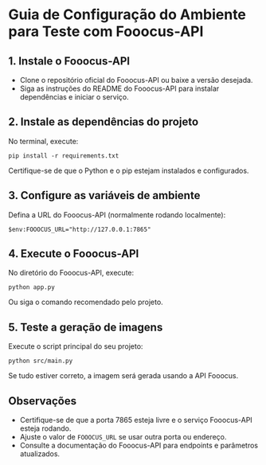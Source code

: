 # Guia de Configuração do Ambiente para Teste com Fooocus-API

## 1. Instale o Fooocus-API

- Clone o repositório oficial do Fooocus-API ou baixe a versão desejada.
- Siga as instruções do README do Fooocus-API para instalar dependências e iniciar o serviço.

## 2. Instale as dependências do projeto

No terminal, execute:
```pwsh
pip install -r requirements.txt
```

Certifique-se de que o Python e o pip estejam instalados e configurados.

## 3. Configure as variáveis de ambiente

Defina a URL do Fooocus-API (normalmente rodando localmente):
```pwsh
$env:FOOOCUS_URL="http://127.0.0.1:7865"
```

## 4. Execute o Fooocus-API

No diretório do Fooocus-API, execute:
```pwsh
python app.py
```
Ou siga o comando recomendado pelo projeto.

## 5. Teste a geração de imagens

Execute o script principal do seu projeto:
```pwsh
python src/main.py
```

Se tudo estiver correto, a imagem será gerada usando a API Fooocus.

## Observações
- Certifique-se de que a porta 7865 esteja livre e o serviço Fooocus-API esteja rodando.
- Ajuste o valor de `FOOOCUS_URL` se usar outra porta ou endereço.
- Consulte a documentação do Fooocus-API para endpoints e parâmetros atualizados.
